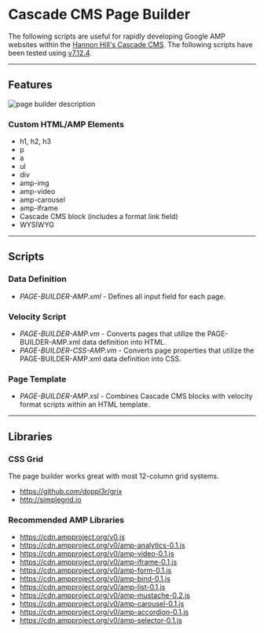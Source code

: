 # Cascade CMS Page Builder
The following scripts are useful for rapidly developing Google AMP websites within the [Hannon Hill's Cascade CMS](https://www.hannonhill.com/products/cascade-cms/index.html). The following scripts have been tested using [v7.12.4](https://www.hannonhill.com/cascadeserver/releases/7.12.4/index.html?utm_medium=rss).

------------

## Features

![page builder description](https://raw.githubusercontent.com/doppl3r/page-builder-amp/master/assets/page-builder-description.png)

### Custom HTML/AMP Elements
  - h1, h2, h3
  - p
  - a
  - ul
  - div
  - amp-img
  - amp-video
  - amp-carousel
  - amp-iframe
  - Cascade CMS block (includes a format link field)
  - WYSIWYG

------------

## Scripts

### Data Definition
  - *PAGE-BUILDER-AMP.xml* - Defines all input field for each page.

### Velocity Script
  - *PAGE-BUILDER-AMP.vm* - Converts pages that utilize the PAGE-BUILDER-AMP.xml data definition into HTML.
  - *PAGE-BUILDER-CSS-AMP.vm* - Converts page properties that utilize the PAGE-BUILDER-AMP.xml data definition into CSS.

### Page Template
  - *PAGE-BUILDER-AMP.xsl* - Combines Cascade CMS blocks with velocity format scripts within an HTML template.

------------

## Libraries

### CSS Grid
The page builder works great with most 12-column grid systems.
  - https://github.com/doppl3r/grix
  - http://simplegrid.io

### Recommended AMP Libraries
  - https://cdn.ampproject.org/v0.js
  - https://cdn.ampproject.org/v0/amp-analytics-0.1.js
  - https://cdn.ampproject.org/v0/amp-video-0.1.js
  - https://cdn.ampproject.org/v0/amp-iframe-0.1.js
  - https://cdn.ampproject.org/v0/amp-form-0.1.js
  - https://cdn.ampproject.org/v0/amp-bind-0.1.js
  - https://cdn.ampproject.org/v0/amp-list-0.1.js
  - https://cdn.ampproject.org/v0/amp-mustache-0.2.js
  - https://cdn.ampproject.org/v0/amp-carousel-0.1.js
  - https://cdn.ampproject.org/v0/amp-accordion-0.1.js
  - https://cdn.ampproject.org/v0/amp-selector-0.1.js